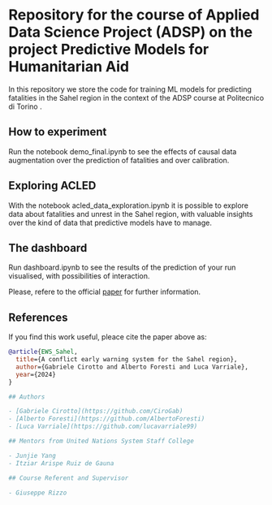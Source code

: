 # Repository for the course of Applied Data Science Project (ADSP) on the project Predictive Models for Humanitarian Aid
In this repository we store the code for training ML models for predicting fatalities in the Sahel region in the context of the ADSP course at Politecnico di Torino .
## How to experiment
Run the notebook demo_final.ipynb to see the effects of causal data augmentation over the prediction of fatalities and over calibration.
## Exploring ACLED
With the notebook acled_data_exploration.ipynb it is possible to explore data about fatalities and unrest in the Sahel region, with valuable insights over the kind of data that predictive models have to manage.
## The dashboard
Run dashboard.ipynb to see the results of the prediction of your run visualised, with possibilities of interaction.

Please, refere to the official [paper](https://github.com/AlbertoForesti/ADSP/blob/master/paper.pdf) for further information.

## References

If you find this work useful, pleace cite the paper above as:

```bibtex
@article{EWS_Sahel,
  title={A conflict early warning system for the Sahel region},
  author={Gabriele Cirotto and Alberto Foresti and Luca Varriale},
  year={2024}
}

## Authors

- [Gabriele Cirotto](https://github.com/CiroGab)
- [Alberto Foresti](https://github.com/AlbertoForesti)
- [Luca Varriale](https://github.com/lucavarriale99)

## Mentors from United Nations System Staff College

- Junjie Yang
- Itziar Arispe Ruiz de Gauna

## Course Referent and Supervisor

- Giuseppe Rizzo
